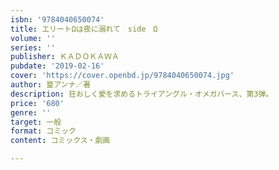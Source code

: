 ```yaml
---
isbn: '9784040650074'
title: エリートΩは夜に溺れて　side　Ω
volume: ''
series: ''
publisher: ＫＡＤＯＫＡＷＡ
pubdate: '2019-02-16'
cover: 'https://cover.openbd.jp/9784040650074.jpg'
author: 篁アンナ／著
description: 狂おしく愛を求めるトライアングル・オメガバース、第3弾。
price: '680'
genre: ''
target: 一般
format: コミック
content: コミックス・劇画

---
```

